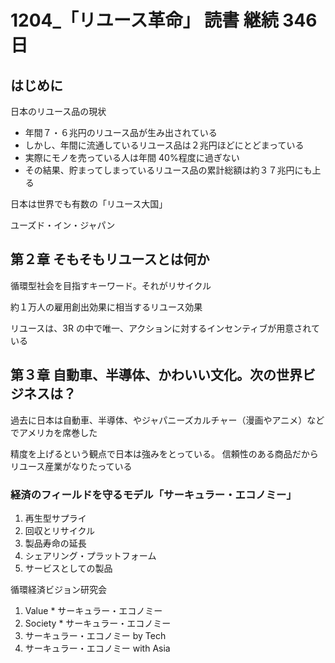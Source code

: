 # 1204\_「リユース革命」 読書 継続 346 日

## はじめに

日本のリユース品の現状

- 年間７・６兆円のリユース品が生み出されている
- しかし、年間に流通しているリユース品は２兆円ほどにとどまっている
- 実際にモノを売っている人は年間 40%程度に過ぎない
- その結果、貯まってしまっているリユース品の累計総額は約３７兆円にも上る

日本は世界でも有数の「リユース大国」

ユーズド・イン・ジャパン

## 第２章 そもそもリユースとは何か

循環型社会を目指すキーワード。それがリサイクル

約１万人の雇用創出効果に相当するリユース効果

リユースは、3R の中で唯一、アクションに対するインセンティブが用意されている

## 第３章 自動車、半導体、かわいい文化。次の世界ビジネスは？

過去に日本は自動車、半導体、やジャパニーズカルチャー（漫画やアニメ）などでアメリカを席巻した

精度を上げるという観点で日本は強みをとっている。
信頼性のある商品だからリユース産業がなりたっている

### 経済のフィールドを守るモデル「サーキュラー・エコノミー」

1. 再生型サプライ
2. 回収とリサイクル
3. 製品寿命の延長
4. シェアリング・プラットフォーム
5. サービスとしての製品

循環経済ビジョン研究会

1. Value \* サーキュラー・エコノミー
2. Society \* サーキュラー・エコノミー
3. サーキュラー・エコノミー by Tech
4. サーキュラー・エコノミー with Asia
